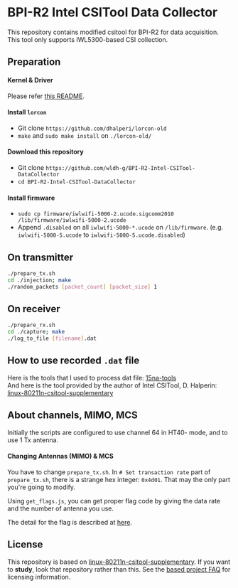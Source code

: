 # BPI-R2 Intel CSITool Data Collector

This repository contains modified csitool for BPI-R2 for data acquisition.  
This tool only supports IWL5300-based CSI collection.

## Preparation

#### Kernel & Driver

Please refer [this README](https://github.com/wldh-g/BPI-R2-Intel-CSITool-Kernel#readme).

#### Install `lorcon`

- Git clone `https://github.com/dhalperi/lorcon-old`
- `make` and `sudo make install` on `./lorcon-old/`

#### Download this repository

- Git clone `https://github.com/wldh-g/BPI-R2-Intel-CSITool-DataCollector`
- `cd BPI-R2-Intel-CSITool-DataCollector`

#### Install firmware

- `sudo cp firmware/iwlwifi-5000-2.ucode.sigcomm2010 /lib/firmware/iwlwifi-5000-2.ucode`
- Append `.disabled` on all `iwlwifi-5000-*.ucode` on `/lib/firmware`. (e.g. `iwlwifi-5000-5.ucode` to `iwlwifi-5000-5.ucode.disabled`)

## On transmitter

```bash
./prepare_tx.sh
cd ./injection; make
./random_packets [packet_count] [packet_size] 1
```

## On receiver

```bash
./prepare_rx.sh
cd ./capture; make
./log_to_file [filename].dat
```

## How to use recorded `.dat` file

Here is the tools that I used to process dat file: [15na-tools](https://github.com/wldh-g/15na-tools#readme)  
And here is the tool provided by the author of Intel CSITool, D. Halperin: [linux-80211n-csitool-supplementary](https://github.com/dhalperi/linux-80211n-csitool-supplementary)

## About channels, MIMO, MCS

Initially the scripts are configured to use channel 64 in HT40- mode, and to use 1 Tx antenna.

#### Changing Antennas (MIMO) & MCS

You have to change `prepare_tx.sh`.
In `# Set transaction rate` part of `prepare_tx.sh`, there is a strange hex integer: `0x4d01`. That may the only part you're going to modify.

Using `get_flags.js`, you can get proper flag code by giving the data rate and the number of antenna you use.

The detail for the flag is described at [here](https://github.com/wldh-g/BPI-R2-Intel-CSITool-Kernel/blob/master/drivers/net/wireless/iwlwifi/dvm/commands.h#L245-L334).

## License

This repository is based on [linux-80211n-csitool-supplementary](http://github.com/dhalperi/linux-80211n-csitool-supplementary).
If you want to **study**, look that repository rather than this.
See the [based project FAQ](http://dhalperi.github.io/linux-80211n-csitool/faq.html) for licensing information.
